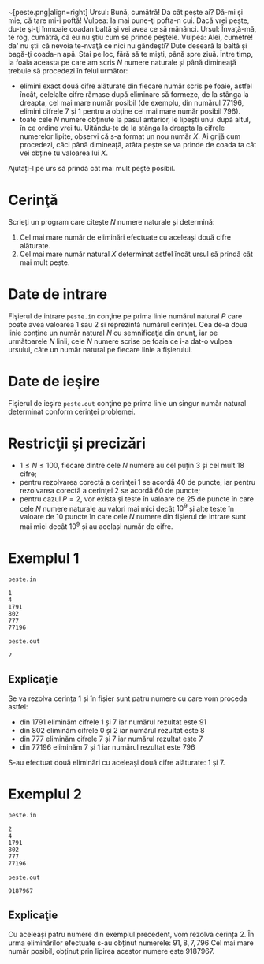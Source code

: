 ~[peste.png|align=right]
Ursul: Bună, cumătră! Da cât peşte ai? Dă-mi şi mie, că tare mi-i poftă!
Vulpea: Ia mai pune-ţi pofta-n cui. Dacă vrei pește, du-te şi-ţi înmoaie coadan baltă şi vei avea ce să mănânci.
Ursul: Învaţă-mă, te rog, cumătră, că eu nu ştiu cum se prinde peştele.
Vulpea: Alei, cumetre! da' nu ştii că nevoia te-nvaţă ce nici nu gândeşti? Dute deseară la baltă și bagă-ţi coada-n apă. Stai pe loc, fără să te mişti, până spre ziuă. Între timp, ia foaia aceasta pe care am scris $N$ numere naturale și până dimineață trebuie să procedezi în felul următor:

* elimini exact două cifre alăturate din fiecare număr scris pe foaie, astfel încât, celelalte cifre rămase după eliminare să formeze, de la stânga la dreapta, cel mai mare număr posibil (de exemplu, din numărul $77196$, elimini cifrele $7$ și $1$ pentru a obține cel mai mare număr posibil $796$).
* toate cele $N$ numere obținute la pasul anterior, le lipești unul după altul, în ce ordine vrei tu. Uitându-te de la stânga la dreapta la cifrele numerelor lipite, observi că s-a format un nou număr $X$. Ai grijă cum procedezi, căci până dimineață, atâta pește se va prinde de coada ta cât vei obține tu valoarea lui $X$.

Ajutați-l pe urs să prindă cât mai mult pește posibil.

# Cerinţă

Scrieți un program care citește $N$ numere naturale și determină:

1. Cel mai mare număr de eliminări efectuate cu aceleași două cifre alăturate.
2. Cel mai mare număr natural $X$ determinat astfel încât ursul să prindă cât mai mult pește.

# Date de intrare

Fişierul de intrare `peste.in` conţine pe prima linie numărul natural $P$ care poate avea valoarea $1$ sau $2$ și reprezintă numărul cerinței. Cea de-a doua linie conține un număr natural $N$ cu semnificaţia din enunţ, iar pe următoarele $N$ linii, cele $N$ numere scrise pe foaia ce i-a dat-o vulpea ursului, câte un număr natural pe fiecare linie a fișierului.

# Date de ieşire

Fişierul de ieşire `peste.out` conţine pe prima linie un singur număr natural determinat conform cerinței problemei.

# Restricţii şi precizări

* $1 \leq N \leq 100$, fiecare dintre cele $N$ numere au cel puțin $3$ și cel mult $18$ cifre;
* pentru rezolvarea corectă a cerinţei $1$ se acordă $40$ de puncte, iar pentru rezolvarea corectă a cerinţei $2$ se acordă $60$ de puncte;
* pentru cazul $P = 2$, vor exista și teste în valoare de $25$ de puncte în care cele $N$ numere naturale au valori mai mici decât ${10}^{9}$ și alte teste în valoare de $10$ puncte în care cele $N$ numere din fișierul de intrare sunt mai mici decât ${10}^{9}$ și au același număr de cifre.

# Exemplul 1

`peste.in`
```
1
4
1791
802
777
77196
```

`peste.out`
```
2
```

## Explicaţie

Se va rezolva cerința $1$ și în fișier sunt patru numere cu care vom proceda astfel:

* din $1791$ eliminăm cifrele $1$ și $7$ iar numărul rezultat este $91$
* din $802$ eliminăm cifrele $0$ și $2$ iar numărul rezultat este $8$
* din $777$ eliminăm cifrele $7$ și $7$ iar numărul rezultat este $7$
* din $77196$ eliminăm $7$ și $1$ iar numărul rezultat este $796$

S-au efectuat două eliminări cu aceleași două cifre alăturate: $1$ și $7$.

# Exemplul 2

`peste.in`
```
2
4
1791
802
777
77196
```

`peste.out`
```
9187967
```

## Explicaţie

Cu aceleași patru numere din exemplul precedent, vom rezolva cerința $2$.
În urma eliminărilor efectuate s-au obținut numerele: $91, 8, 7, 796$
Cel mai mare număr posibil, obținut prin lipirea acestor numere este $9187967$.

